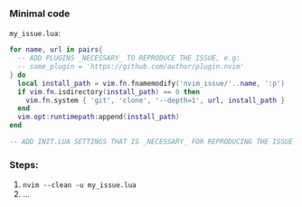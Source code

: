 ### Minimal code
`my_issue.lua`:

```lua
for name, url in pairs{
  -- ADD PLUGINS _NECESSARY_ TO REPRODUCE THE ISSUE, e.g:
  -- some_plugin = 'https://github.com/author/plugin.nvim'
} do
  local install_path = vim.fn.fnamemodify('nvim_issue/'..name, ':p')
  if vim.fn.isdirectory(install_path) == 0 then
    vim.fn.system { 'git', 'clone', '--depth=1', url, install_path }
  end
  vim.opt:runtimepath:append(install_path)
end

-- ADD INIT.LUA SETTINGS THAT IS _NECESSARY_ FOR REPRODUCING THE ISSUE
```

### Steps:
1. `nvim --clean -u my_issue.lua`
2. ...

